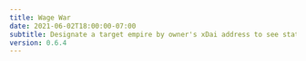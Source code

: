 ```yaml
---
title: Wage War
date: 2021-06-02T18:00:00-07:00
subtitle: Designate a target empire by owner's xDai address to see stats about the target, then wage an automated war on them!
version: 0.6.4
---
```

